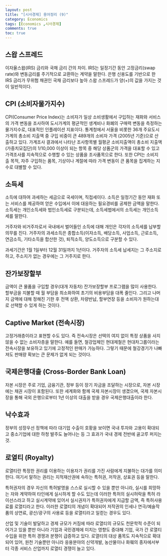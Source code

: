 ```yaml
---
layout: post
title: "[시사경제] 용어정리 (9)"
category: Economics
tags: [Economics ,시사경제]
comments: true
toc: true
---
```

## 스왑 스프레드

이자율스왑(IRS) 금리와 국채 금리 간의 차이. IRS는 일정기간 동안 고정금리(swap rate)와 변동금리를 주기적으로 교환하는 계약을 말한다. 은행 신용도를 기반으로 한 IRS 금리가 무위험 채권인 국채 금리보다 높아 스왑 스프레드가 양(+)의 값을 가지는 것이 일반적이다.

## CPI (소비자물가지수)

CPI(Consumer Price Index)는 소비자가 일상 소비생활에서 구입하는 재화와 서비스의 가격 변동을 조사하여 도시가계의 평균적인 생계비나 화폐의 구매력 변동을 측정하는 물가지수로, 대표적인 인플레이션 지표이다. 통계청에서 서울을 비롯한 36개 주요도시 가계의 총소비 지출액 중 구입 비중이 큰 489개의 소비자 가격 (2005년 기준)으로 산출하고 있다. 가계조사 결과에서 나타난 조사항목별 월평균 소비지출액이 총소비 지출액(가중치모집단)의 1/10,000 이상이 되는 항목 중 해당 상품군의 가격을 대표할 수 있고 가격조사를 지속적으로 수행할 수 있는 상품을 조사품목으로 한다. 또한 CPI는 소비지출 목적, 자주 구입하는 품목, 기상이나 계절에 따라 가격 변동이 큰 품목을 집계하는 지수로 대별할 수 있다.

## 소득세

소득에 대하여 과세하는 세금으로 국세이며, 직접세이다. 소득은 일정기간 동안 재화 또는 서비스를 제공하여 얻은 수입에서 이에 대응하는 필요경비를 공제한 금액을 말한다. 소득세는 개인소득세와 법인소득세로 구분되는데, 소득세법에서의 소득세는 개인소득세를 말한다. 

거주자와 비거주자로서 국내에서 벌어들인 소득에 대해 개인은 각자의 소득세를 납부할 의무를 진다. 거주자의 과세소득은 종합소득(이자소득, 배당소득, 사업소득, 근로소득, 연금소득, 기타소득을 합산한 것), 퇴직소득, 양도소득으로 구분할 수 있다.

과세기간은 1월 1일부터 12월 31일까지 1년이다. 거주자의 소득세 납세지는 그 주소지로 하고, 주소지가 없는 경우에는 그 거주지로 한다.

## 잔가보장할부

금액이 큰 물품을 구입할 경우(대개 자동차) 잔가보장할부 프로그램을 많이 사용한다. 할부금을 지불할 때 월 부담을 최소화하여 초기의 비용부담을 대폭 줄인다. 그리고 나머지 금액에 대해 정해진 기한 후 전액 상환, 차량반납, 할부연장 등을 소비자가 원하는대로 선택할 수 있게 하는 것이다.

## Captive Market (전속시장)

고정거래층이라고 표현할 수도 있다. 즉 전속시장은 선택의 여지 없이 특정 상품을 사지 않을 수 없는 소비자층을 말한다. 예를 들면, 철강업체인 현대제철은 현대차그룹이라는 전속시장을 보유하고 있기에 고정적인 판매가 가능하다. 그렇기 때문에 철강경기가 나빠져도 판매량 확보는 큰 문제가 없게 되는 것이다.

## 국제은행대출 (Cross-Border Bank Loan)

자본 시장은 주로 기업, 금융기관, 정부 등이 장기 자금을 조달하는 시장으로, 자본 시장에는 채권 시장이 포함된다. 또한 세계화와 함께 국제 자본시장이 생겼으며, 국제 자본시장을 통해 국외 은행으로부터 1년 이상의 대출을 받을 경우 국제은행대출이라 한다.

## 낙수효과

정부의 성장우선 정책에 따라 대기업 수출이 호황을 보이면 국내 투자와 고용이 확대되고 중소기업에 대한 하청 발주도 늘어나는 등 그 효과가 국내 경제 전반에 골고루 퍼지는 것.

## 로열티 (Royalty)

로열티란 특정한 권리를 이용하는 이용자가 권리를 가진 사람에게 지불하는 대가를 의미한다. 여기서 말하는 권리는 지적재산권에 속하는 특허권, 저작권, 상표권 등을 말한다. 

특허권자의 경우 자신의 특허발명을 스스로 실시할 수 있을 뿐만 아니라, 실시를 희망하는 자와 계약하여 타인에게 실시하게 할 수도 있는데 이러한 특허의 실시허락을 특허 라이선스라고 하고 실시계약에 있어서 실시권자가 특허권자에게 지급할 금액, 즉 특허사용료를 로열티라고 한다. 이러한 로열티의 개념이 확대되어 저작권의 인세나 연극/예술작품의 상연료, 광산/광구의 사용료 등을 로열티라고 일컫는 경우도 있다. 

산업 및 기술이 발달하고 경제 규모가 커짐에 따라 로열티의 규모도 천문학적 수준이 되어가고 있을 뿐만 아니라 기업과 국민경제에 미치는 영향도 증대해 기업, 국가 간 로열티 수입을 위한 특허 경쟁과 분쟁이 급증하고 있다. 로열티의 대상 품목도 지속적으로 확대되어 있어, 원천 기술뿐만 아니라 응용분야의 신약개발, 농산물이나 화훼의 종자에서부터 각종 서비스 산업까지 로열티 경쟁이 늘고 있다.
